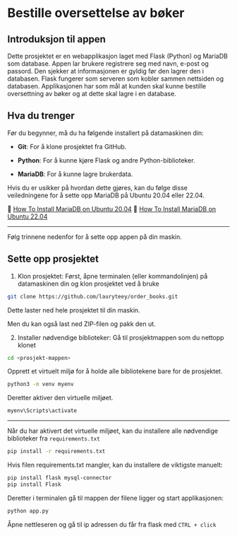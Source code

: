 # Bestille oversettelse av bøker

## Introduksjon til appen
Dette prosjektet er en webapplikasjon laget med Flask (Python) og MariaDB som database. Appen lar brukere registrere seg med navn, e-post og passord. Den sjekker at informasjonen er gyldig før den lagrer den i databasen. Flask fungerer som serveren som kobler sammen nettsiden og databasen. Applikasjonen har som mål at kunden skal kunne bestille oversettning av bøker og at dette skal lagre i en database.

## Hva du trenger

Før du begynner, må du ha følgende installert på datamaskinen din:

- **Git**: For å klone prosjektet fra GitHub.

- **Python**: For å kunne kjøre Flask og andre Python-biblioteker.

- **MariaDB**: For å kunne lagre brukerdata.

Hvis du er usikker på hvordan dette gjøres, kan du følge disse veiledningene for å sette opp MariaDB på Ubuntu 20.04 eller 22.04.
  
📍  [How To Install MariaDB on Ubuntu 20.04](https://www.digitalocean.com/community/tutorials/how-to-install-mariadb-on-ubuntu-20-04)
📍 [How To Install MariaDB on Ubuntu 22.04](https://www.digitalocean.com/community/tutorials/how-to-install-mariadb-on-ubuntu-22-04)

--- 
Følg trinnene nedenfor for å sette opp appen på din 
maskin.

## Sette opp prosjektet
1. Klon prosjektet: Først, åpne terminalen (eller kommandolinjen) på datamaskinen din og klon prosjektet ved å bruke 

````bash
git clone https://github.com/lauryteey/order_books.git
````
Dette laster ned hele prosjektet til din maskin.

Men du kan også last ned ZIP-filen og pakk den ut.

2. Installer nødvendige biblioteker: Gå til prosjektmappen som du nettopp klonet

````bash
cd <prosjekt-mappen>
````

Opprett et virtuelt miljø for å holde alle bibliotekene bare for de prosjektet.

`````bash
python3 -m venv myenv
````````
Deretter aktiver den virtuelle miljøet.

`````bash
myenv\Scripts\activate
``````
---
Når du har aktivert det virtuelle miljøet, kan du installere alle nødvendige biblioteker fra ````requirements.txt````

````bash
pip install -r requirements.txt
````
Hvis filen requirements.txt mangler, kan du installere de viktigste manuelt:

````bash
pip install flask mysql-connector
pip install Flask
````
Deretter i terminalen gå til mappen der filene ligger og start applikasjonen:
`````bash
python app.py
```````

Åpne nettleseren og gå til ip adressen du får fra flask med ````CTRL + click````
